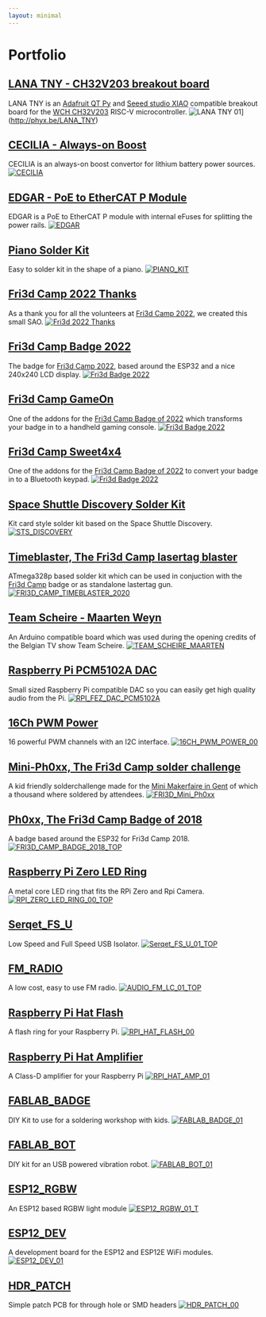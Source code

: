 ```yaml
---
layout: minimal
---
```


# Portfolio

## [LANA TNY - CH32V203 breakout board](http://phyx.be/LANA_TNY)
LANA TNY is an [Adafruit QT Py](https://www.adafruit.com/category/595) and [Seeed studio XIAO](https://wiki.seeedstudio.com/Seeeduino-XIAO/) compatible breakout board for the [WCH CH32V203](https://www.wch-ic.com/products/CH32V203.html) RISC-V microcontroller.
![LANA TNY 01](https://phyx.be/LANA_TNY/media/LANA_01.png)](http://phyx.be/LANA_TNY)

## [CECILIA - Always-on Boost](http://phyx.be/CECILIA)
CECILIA is an always-on boost convertor for lithium battery power sources.
[![CECILIA](https://phyx.be/CECILIA/media/CECILIA_00.png)](http://phyx.be/CECILIA)

## [EDGAR - PoE to EtherCAT P Module](http://phyx.be/EDGAR)
EDGAR is a PoE to EtherCAT P module with internal eFuses for splitting the power rails.
[![EDGAR](https://phyx.be/EDGAR/media/EDGAR_Top.png)](http://phyx.be/EDGAR)

## [Piano Solder Kit](http://phyx.be/PIANO_KIT)
Easy to solder kit in the shape of a piano.
[![PIANO_KIT](https://raw.githubusercontent.com/phyx-be/PIANO_KIT/master/media/GRAND_PIANO_NOBG.png)](http://phyx.be/PIANO_KIT)

## [Fri3d Camp 2022 Thanks](http://phyx.be/Fri3d_2022_THX/)
As a thank you for all the volunteers at [Fri3d Camp 2022](https://fri3d.be/), we created this small SAO.
[![Fri3d 2022 Thanks](https://github.com/phyx-be/Fri3d_2022_THX/blob/main/media/thx_noBG.png?raw=true)](http://phyx.be/Fri3d_2022_THX/)

## [Fri3d Camp Badge 2022](https://github.com/Fri3dCamp/badge-2020)
The badge for [Fri3d Camp 2022](https://fri3d.be/), based around the ESP32 and a nice 240x240 LCD display.
[![Fri3d Badge 2022](https://github.com/Fri3dCamp/badge-2020/blob/master/media/Badge_02_Front_NoBG.png?raw=true)](https://github.com/Fri3dCamp/badge-2020)

## [Fri3d Camp GameOn](https://github.com/Fri3dCamp/gameon-2020)
One of the addons for the [Fri3d Camp Badge of 2022](https://github.com/Fri3dCamp/badge-2020) which transforms your badge in to a handheld gaming console.
[![Fri3d Badge 2022](https://github.com/Fri3dCamp/gameon-2020/blob/main/media/GameOn_00_noBG.png?raw=true)](https://github.com/Fri3dCamp/gameon-2020)

## [Fri3d Camp Sweet4x4](https://github.com/phyx-be/Fri3d_Sweet4x4)
One of the addons for the [Fri3d Camp Badge of 2022](https://github.com/Fri3dCamp/badge-2020) to convert your badge in to a Bluetooth keypad.
[![Fri3d Badge 2022](https://github.com/phyx-be/Fri3d_Sweet4x4/blob/main/media/Fully_Assembled_NoBG.png?raw=true)](https://github.com/phyx-be/Fri3d_Sweet4x4)

## [Space Shuttle Discovery Solder Kit](http://phyx.be/STS)
Kit card style solder kit based on the Space Shuttle Discovery.
[![STS_DISCOVERY](https://raw.githubusercontent.com/phyx-be/STS/master/media/STS_00_noBG.png)](http://phyx.be/STS)

## [Timeblaster, The Fri3d Camp lasertag blaster](https://github.com/Fri3dCamp/timeblaster-2020)
ATmega328p based solder kit which can be used in conjuction with the [Fri3d Camp](https://fri3d.be/) badge or as standalone lastertag gun.
[![FRI3D_CAMP_TIMEBLASTER_2020](https://raw.githubusercontent.com/Fri3dCamp/timeblaster-2020/master/media/Time_Blaster_00_FULL_noBG.png)](https://github.com/Fri3dCamp/timeblaster-2020)

## [Team Scheire - Maarten Weyn](http://phyx.be/TEAM_SCHEIRE_MAARTEN)
An Arduino compatible board which was used during the opening credits of the Belgian TV show Team Scheire.
[![TEAM_SCHEIRE_MAARTEN](https://github.com/phyx-be/TEAM_SCHEIRE_MAARTEN/raw/master/Team_Scheire_Maarten_00/TEAM_SCHEIRE_MAARTEN_PHOTO.PNG?raw=true)](http://phyx.be/TEAM_SCHEIRE_MAARTEN)

## [Raspberry Pi PCM5102A DAC](http://phyx.be/RPI_FEZ_DAC_PCM5102A)
Small sized Raspberry Pi compatible DAC so you can easily get high quality audio from the Pi.
[![RPI_FEZ_DAC_PCM5102A](https://github.com/phyx-be/RPI_FEZ_DAC_PCM5102A/blob/master/RPI_FEZ_DAC_00/RPI_FEZ_DAC_00_PHOTO.png?raw=true)](http://phyx.be/RPI_FEZ_DAC_PCM5102A)

## [16Ch PWM Power](http://phyx.be/16CH_PWM_POWER)
16 powerful PWM channels with an I2C interface.
[![16CH_PWM_POWER_00](https://raw.githubusercontent.com/phyx-be/16CH_PWM_POWER/master/16CH_PWM_POWER_00/16Ch_PWM_POWER_00_PHOTO.PNG)](http://phyx.be/16CH_PWM_POWER)

## [Mini-Ph0xx, The Fri3d Camp solder challenge](https://github.com/Fri3dCamp/mini-ph0xx)
A kid friendly solderchallenge made for the [Mini Makerfaire in Gent](https://www.makerfairegent.be) of which a thousand where soldered by attendees.
[![FRI3D_Mini_Ph0xx](https://github.com/Fri3dCamp/mini-ph0xx/raw/master/media/Mini-Ph0xx_banner.jpg)](https://github.com/Fri3dCamp/mini-ph0xx)

## [Ph0xx, The Fri3d Camp Badge of 2018](https://github.com/Fri3dCamp/badge)
A badge based around the ESP32 for Fri3d Camp 2018.
[![FRI3D_CAMP_BADGE_2018_TOP](https://raw.githubusercontent.com/Fri3dCamp/badge/master/media/Fri3dBadge_2018_00_Front.png)](https://github.com/Fri3dCamp/badge)

## [Raspberry Pi Zero LED Ring](https://phyx.be/RPI_ZERO_LED_RING)
A metal core LED ring that fits the RPi Zero and Rpi Camera.
[![RPI_ZERO_LED_RING_00_TOP](https://raw.githubusercontent.com/phyx-be/RPI_ZERO_LED_RING/master/RPI_ZERO_LED_RING_00/3D_VIEW_TOP.PNG)](http://phyx.be/RPI_ZERO_LED_RING)

## [Serqet_FS_U](https://phyx.be/Serqet_FS_U)
Low Speed and Full Speed USB Isolator.
[![Serqet_FS_U_01_TOP](https://raw.githubusercontent.com/phyx-be/Serqet_FS_U/master/Serqet_FS_U_00/PROTO2_nobg.png)](http://phyx.be/Serqet_FS_U)

## [FM_RADIO](https://phyx.be/FM_RADIO)
A low cost, easy to use FM radio.
[![AUDIO_FM_LC_01_TOP](https://raw.githubusercontent.com/phyx-be/FM_RADIO/master/hw/AUDIO_FM_LC_01/3D_VIEW_TOP.PNG)](http://phyx.be/FM_RADIO)

## [Raspberry Pi Hat Flash](https://phyx.be/RPI_HAT_FLASH)
A flash ring for your Raspberry Pi.
[![RPI_HAT_FLASH_00](https://raw.githubusercontent.com/phyx-be/RPI_HAT_FLASH/master/RPI_HAT_FLASH_00/3D_VIEW_TOP.png)](http://phyx.be/RPI_HAT_FLASH)

## [Raspberry Pi Hat Amplifier](https://phyx.be/RPI_HAT_AMP)
A Class-D amplifier for your Raspberry Pi
[![RPI_HAT_AMP_01](https://raw.githubusercontent.com/phyx-be/RPI_HAT_AMP/master/RPI_HAT_AMP_02/3D_VIEW_TOP.PNG)](http://phyx.be/RPI_HAT_AMP)

## [FABLAB_BADGE](https://phyx.be/FABLAB_BADGE)
DIY Kit to use for a soldering workshop with kids.
[![FABLAB_BADGE_01](https://raw.githubusercontent.com/phyx-be/FABLAB_BADGE/master/FABLAB_BADGE_01/3D_VIEW_TOP.png)](http://phyx.be/FABLAB_BADGE)

## [FABLAB_BOT](https://phyx.be/FABLAB_BOT)
DIY kit for an USB powered vibration robot.
[![FABLAB_BOT_01](https://raw.githubusercontent.com/phyx-be/FABLAB_BOT/master/FABLAB_BOT_01/3D_VIEW_TOP.png)](http://phyx.be/FABLAB_BOT)

## [ESP12_RGBW](https://phyx.be/ESP12_RGBW)
An ESP12 based RGBW light module
[![ESP12_RGBW_01_T](https://raw.githubusercontent.com/phyx-be/ESP12_RGBW/master/ESP12_RGBW_01/3D_VIEW_TOP.png)](http://phyx.be/ESP12_RGBW)

## [ESP12_DEV](https://phyx.be/ESP12_DEV)
A development board for the ESP12 and ESP12E WiFi modules.
[![ESP12_DEV_01](https://raw.githubusercontent.com/phyx-be/ESP12_DEV/master/ESP12_DEV_01/3D_VIEW.png)](http://phyx.be/ESP12_DEV)

## [HDR_PATCH](https://phyx.be/HDR_PATCH)
Simple patch PCB for through hole or SMD headers
[![HDR_PATCH_00](https://raw.githubusercontent.com/phyx-be/HDR_PATCH/master/HDR_PATCH_00/3D_VIEW.PNG)](http://phyx.be/HDR_PATCH)
